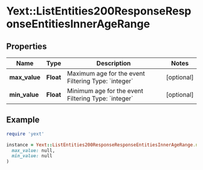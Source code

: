 # Yext::ListEntities200ResponseResponseEntitiesInnerAgeRange

## Properties

| Name | Type | Description | Notes |
| ---- | ---- | ----------- | ----- |
| **max_value** | **Float** | Maximum age for the event  Filtering Type: &#x60;integer&#x60; | [optional] |
| **min_value** | **Float** | Minimum age for the event  Filtering Type: &#x60;integer&#x60; | [optional] |

## Example

```ruby
require 'yext'

instance = Yext::ListEntities200ResponseResponseEntitiesInnerAgeRange.new(
  max_value: null,
  min_value: null
)
```

